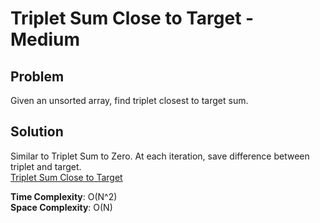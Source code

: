 # Triplet Sum Close to Target - Medium

## Problem
Given an unsorted array, find triplet closest to target sum.

## Solution
Similar to Triplet Sum to Zero. At each iteration, save difference between triplet and target. <br />
[Triplet Sum Close to Target](https://github.com/jecjung520/Algorithm/blob/main/Two%20Pointers/Triplet%20Sum%20Close%20to%20Target%20-%20Medium/searchTriplets.cc)

**Time Complexity**: O(N^2) <br />
**Space Complexity**: O(N)
